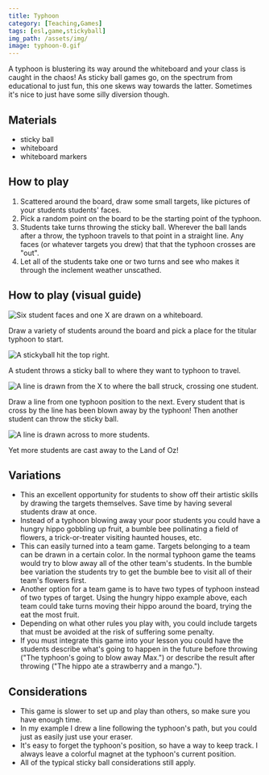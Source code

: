 ```yaml
---
title: Typhoon
category: [Teaching,Games]
tags: [esl,game,stickyball]
img_path: /assets/img/
image: typhoon-0.gif
---
```


A typhoon is blustering its way around the whiteboard and your class is caught in the chaos! As sticky ball games go, on the spectrum from educational to just fun, this one skews way towards the latter. Sometimes it's nice to just have some silly diversion though.

## Materials

- sticky ball
- whiteboard
- whiteboard markers

## How to play

1. Scattered around the board, draw some small targets, like pictures of your students students' faces.
1. Pick a random point on the board to be the starting point of the typhoon.
1. Students take turns throwing the sticky ball. Wherever the ball lands after a throw, the typhoon travels to that point in a straight line. Any faces (or whatever targets you drew) that that the typhoon crosses are "out".
1. Let all of the students take one or two turns and see who makes it through the inclement weather unscathed.

## How to play (visual guide)

![Six student faces and one X are drawn on a whiteboard.](typhoon-1.gif)

Draw a variety of students around the board and pick a place for the titular typhoon to start.

![A stickyball hit the top right.](typhoon-2.gif)

A student throws a sticky ball to where they want to typhoon to travel.

![A line is drawn from the X to where the ball struck, crossing one student.](typhoon-3.gif)

Draw a line from one typhoon position to the next. Every student that is cross by the line has been blown away by the typhoon! Then another student can throw the sticky ball.

![A line is drawn across to more students.](typhoon-4.gif)

Yet more students are cast away to the Land of Oz!

## Variations

- This an excellent opportunity for students to show off their artistic skills by drawing the targets themselves. Save time by having several students draw at once.
- Instead of a typhoon blowing away your poor students you could have a hungry hippo gobbling up fruit, a bumble bee pollinating a field of flowers, a trick-or-treater visiting haunted houses, etc.
- This can easily turned into a team game. Targets belonging to a team can be drawn in a certain color. In the normal typhoon game the teams would try to blow away all of the other team's students. In the bumble bee variation the students try to get the bumble bee to visit all of their team's flowers first.
- Another option for a team game is to have two types of typhoon instead of two types of target. Using the hungry hippo example above, each team could take turns moving their hippo around the board, trying the eat the most fruit.
- Depending on what other rules you play with, you could include targets that must be avoided at the risk of suffering some penalty.
- If you must integrate this game into your lesson you could have the students describe what's going to happen in the future before throwing ("The typhoon's going to blow away Max.") or describe the result after throwing ("The hippo ate a strawberry and a mango.").

## Considerations

- This game is slower to set up and play than others, so make sure you have enough time.
- In my example I drew a line following the typhoon's path, but you could just as easily just use your eraser.
- It's easy to forget the typhoon's position, so have a way to keep track. I always leave a colorful magnet at the typhoon's current position.
- All of the typical sticky ball considerations still apply.
